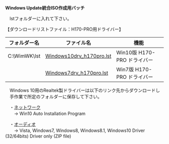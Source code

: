 **Windows Update統合ISO作成用バッチ**  
  
　lstフォルダーに入れて下さい。
  
【ダウンロードリストファイル：H170-PRO用ドライバー】  
  
| フォルダー名 | ファイル名                     | 機能                               |
| ------------ | ------------------------------ | ---------------------------------- |
| C:\WimWK\lst | [Windows10drv_h170pro.lst](https://github.com/office-itou/Windows/blob/master/Make_ISO_files/source/h170pro/Windows10drv_h170pro.lst)       |  Win10版 H170-PRO ドライバー |
|              | [Windows7drv_h170pro.lst](https://github.com/office-itou/Windows/blob/master/Make_ISO_files/source/h170pro/Windows7drv_h170pro.lst)       | Win7版 H170-PRO ドライバー |
  
　Windows 10用のRealtek製ドライバーは以下のリンク先からダウンロードし
　手作業で所定のフォルダーに保存して下さい。  
  
　・[ネットワーク](https://www.realtek.com/ja/component/zoo/category/network-interface-controllers-10-100-1000m-gigabit-ethernet-pci-express-software)  
　　→ Win10 Auto Installation Program  
  
　・[オーディオ](https://www.realtek.com/ja/component/zoo/category/pc-audio-codecs-high-definition-audio-codecs-software)  
　　→ Vista, Windows7, Windows8, Windows8.1, Windows10 Driver (32/64bits) Driver only (ZIP file)  
  
